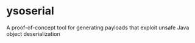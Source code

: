 # ysoserial
A proof-of-concept tool for generating payloads that exploit unsafe Java object deserialization
